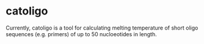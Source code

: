 # catoligo

Currently, catoligo is a tool for calculating melting temperature of short oligo sequences (e.g. primers) of up to 50 nucloeotides in length.

